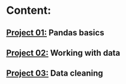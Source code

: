 # Content:
## [Project 01:](https://github.com/Gabi363/Data_Engineering_Course/tree/main/project01) Pandas basics
## [Project 02:](https://github.com/Gabi363/Data_Engineering_Course/tree/main/project02) Working with data
## [Project 03:](https://github.com/Gabi363/Data_Engineering_Course/tree/main/project03) Data cleaning
